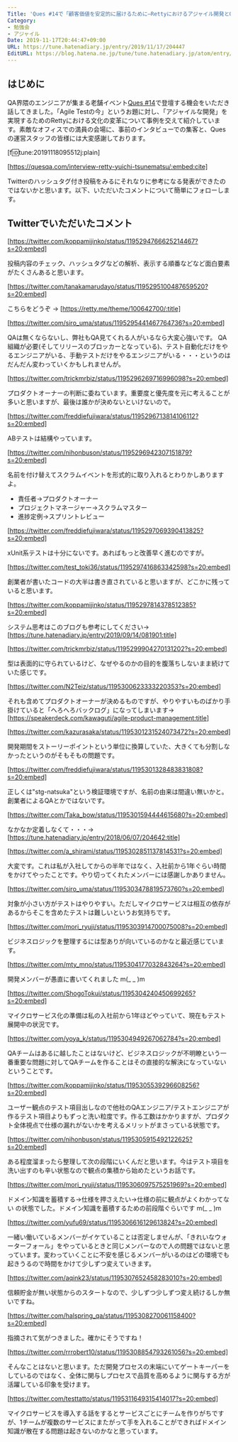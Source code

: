 ```yaml
---
Title: 'Ques #14で「顧客価値を安定的に届けるために―Rettyにおけるアジャイル開発とQA改善の取り組み」を話してきました'
Category:
- 勉強会
- アジャイル
Date: 2019-11-17T20:44:47+09:00
URL: https://tune.hatenadiary.jp/entry/2019/11/17/204447
EditURL: https://blog.hatena.ne.jp/tune/tune.hatenadiary.jp/atom/entry/26006613467332848
---
```


<script async class="speakerdeck-embed" data-id="7031c44a1a42460b966973146be5441f" data-ratio="1.77777777777778" src="//speakerdeck.com/assets/embed.js"></script>

## はじめに

QA界隈のエンジニアが集まる老舗イベント[Ques #14](https://ques.connpass.com/event/149668/)で登壇する機会をいただき話してきました。「Agile Testの今」というお題に対し、「アジャイルな開発」を実現するためのRettyにおける文化の変革について事例を交えて紹介しています。素敵なオフィスでの満員の会場に、事前のインタビューでの集客と、Quesの運営スタッフの皆様には大変感謝しております。

[f:id:tune:20191118095512j:plain]

[https://quesqa.com/interview-retty-yuichi-tsunematsu/:embed:cite]

Twitterのハッシュタグ付き投稿をみるにそれなりに参考になる発表ができたのではないかと思います。以下、いただいたコメントについて簡単にフォローします。

## Twitterでいただいたコメント

[https://twitter.com/koppamijinko/status/1195294766625214467?s=20:embed]

投稿内容のチェック、ハッシュタグなどの解析、表示する順番などなど面白要素がたくさんあると思います。

[https://twitter.com/tanakamarudayo/status/1195295100487659520?s=20:embed]

こちらをどうぞ → [https://retty.me/theme/100642700/:title]

[https://twitter.com/siro_uma/status/1195295441467764736?s=20:embed]

QAは無くならないし、弊社もQA見てくれる人がいるなら大変心強いです。
QA組織が必要(そしてリリースのブロッカーとなっている)、テスト自動化だけをやるエンジニアがいる、手動テストだけをやるエンジニアがいる・・・というのはだんだん変わっていくかもしれませんが。

[https://twitter.com/trickmrbiz/status/1195296269716996098?s=20:embed]

プロダクトオーナーの判断に委ねています。重要度と優先度を元に考えることが多いと思いますが、最後は誰かが決めないといけないので。

[https://twitter.com/freddiefujiwara/status/1195296713814106112?s=20:embed]

ABテストは結構やっています。

[https://twitter.com/nihonbuson/status/1195296942307151879?s=20:embed]

名前を付け替えてスクラムイベントを形式的に取り入れるとわりかしありますよ。
- 責任者→プロダクトオーナー
- プロジェクトマネージャー→スクラムマスター
- 進捗定例→スプリントレビュー

[https://twitter.com/freddiefujiwara/status/1195297069390413825?s=20:embed]

xUnit系テストは十分にないです。あればもっと改善早く進むのですが。

[https://twitter.com/test_toki36/status/1195297416863342598?s=20:embed]

創業者が書いたコードの大半は書き直されていると思いますが、どこかに残っていると思います。

[https://twitter.com/koppamijinko/status/1195297814378512385?s=20:embed]

システム思考はこのブログも参考にしてください→
[https://tune.hatenadiary.jp/entry/2019/09/14/081901:title]

[https://twitter.com/trickmrbiz/status/1195299904270131202?s=20:embed]

型は表面的に守られているけど、なぜやるのかの目的を腹落ちしないまま続けていた感じです。

[https://twitter.com/N2Teiz/status/1195300623333220353?s=20:embed]

それも含めてプロダクトオーナーが決めるものですが、やりやすいものばかり手掛けていると「へろへろバックログ」になってしまいます→
[https://speakerdeck.com/kawaguti/agile-product-management:title]

[https://twitter.com/kazurasaka/status/1195301231524073472?s=20:embed]

開発期間をストーリーポイントという単位に換算していた、大きくても分割しなかったというのがそもそもの問題です。

[https://twitter.com/freddiefujiwara/status/1195301328483831808?s=20:embed]

正しくは"stg-natsuka"という検証環境ですが、名前の由来は間違い無いかと。創業者によるQAとかではないです。

[https://twitter.com/Taka_bow/status/1195301594444615680?s=20:embed]

なかなか定着しなくて・・・→
[https://tune.hatenadiary.jp/entry/2018/06/07/204642:title]

[https://twitter.com/a_shirami/status/1195302851137814531?s=20:embed]

大変です。これは私が入社してからの半年ではなく、入社前から1年ぐらい時間をかけてやったことです。やり切ってくれたメンバーには感謝しかありません。

[https://twitter.com/siro_uma/status/1195303478819573760?s=20:embed]

対象が小さい方がテストはやりやすい。ただしマイクロサービスは相互の依存があるからそこを含めたテストは難しいというお気持ちです。

[https://twitter.com/mori_ryuji/status/1195303914700075008?s=20:embed]

ビジネスロジックを整理するには型ありが向いているのかなと最近感じています。

[https://twitter.com/mty_mno/status/1195304177032843264?s=20:embed]

開発メンバーが愚直に書いてくれました m(_ _ )m

[https://twitter.com/ShogoTokui/status/1195304240450699265?s=20:embed]

マイクロサービス化の準備は私の入社前から1年ほどやっていて、現在もテスト展開中の状況です。

[https://twitter.com/yoya_k/status/1195304949267062784?s=20:embed]

QAチームはあるに越したことはないけど、ビジネスロジックが不明瞭という一番重要な問題に対してQAチームを作ることはその直接的な解決になっていないということです。

[https://twitter.com/koppamijinko/status/1195305539296608256?s=20:embed]

ユーザー観点のテスト項目出しなので他社のQAエンジニア/テストエンジニアが作るテスト項目よりもずっと洗い粒度です。作る工数はかかりますが、プロダクト全体視点で仕様の漏れがないかを考えるメリットがまさっている状態です。

[https://twitter.com/nihonbuson/status/1195305915492122625?s=20:embed]

ある程度溜まったら整理して次の段階にいくんだと思います。今はテスト項目を洗い出すのも辛い状態なので観点の集積から始めたというお話です。

[https://twitter.com/mori_ryuji/status/1195306097575251969?s=20:embed]

ドメイン知識を蓄積する→仕様を押さえたい→仕様の前に観点がよくわかってない の状態でした。ドメイン知識を蓄積するための前段階ぐらいです m(_ _ )m

[https://twitter.com/yufu69/status/1195306616129613824?s=20:embed]

一緒い働いているメンバーがイケていることは否定しませんが、「きれいなウォーターフォール」をやっているときと同じメンバーなので人の問題ではないと思っています。変わっていくことに不安を感じるメンバーがいるのはどの環境でも起きうるので時間をかけて少しずつ変えていきます。

[https://twitter.com/aqink23/status/1195307652458283010?s=20:embed]

信頼貯金が無い状態からのスタートなので、少しずつ少しずつ変え続けるしか無いですね。

[https://twitter.com/halspring_qa/status/1195308270061158400?s=20:embed]

指摘されて気がつきました。確かにそうですね！

[https://twitter.com/rrrobert10/status/1195308854793261056?s=20:embed]

そんなことはないと思います。ただ開発プロセスの末端にいてゲートキーパーをしているのではなく、全体に関与しプロセスで品質を高めるように関与する方が活躍している印象を受けます。

[https://twitter.com/testtatto/status/1195311649315414017?s=20:embed]

マイクロサービスを導入する話をするとサービスごとにチームを作りがちですが、1チームが複数のサービスにまたがって手を入れることができればドメイン知識が散在する問題は起きないのかなと思っています。
